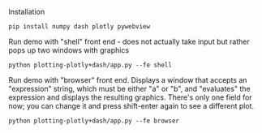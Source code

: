 Installation

    pip install numpy dash plotly pywebview

Run demo with "shell" front end - does not actually take input but rather pops up two windows with graphics

    python plotting-plotly+dash/app.py --fe shell 

Run demo with "browser" front end. Displays a window that accepts an
"expression" string, which must be either "a" or "b", and "evaluates"
the expression and displays the resulting graphics. There's only one
field for now; you can change it and press shift-enter again to see a different
plot.

    python plotting-plotly+dash/app.py --fe browser 

